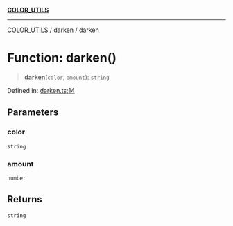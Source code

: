 [**COLOR_UTILS**](../../README.md)

***

[COLOR_UTILS](../../README.md) / [darken](../README.md) / darken

# Function: darken()

> **darken**(`color`, `amount`): `string`

Defined in: [darken.ts:14](https://github.com/dailker/everyutil/blob/54be0bab567ca8e189c5982902c59f3b7981d51d/src/color/darken.ts#L14)

## Parameters

### color

`string`

### amount

`number`

## Returns

`string`

